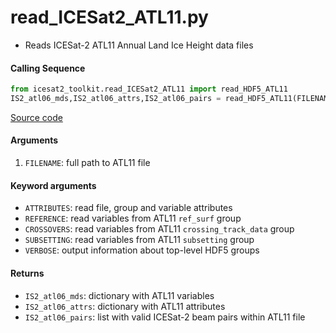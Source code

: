 read_ICESat2_ATL11.py
=====================

 - Reads ICESat-2 ATL11 Annual Land Ice Height data files

#### Calling Sequence
```python
from icesat2_toolkit.read_ICESat2_ATL11 import read_HDF5_ATL11
IS2_atl06_mds,IS2_atl06_attrs,IS2_atl06_pairs = read_HDF5_ATL11(FILENAME)
```
[Source code](https://github.com/tsutterley/read-ICESat-2/blob/main/icesat2_toolkit/read_ICESat2_ATL11.py)

#### Arguments
 1. `FILENAME`: full path to ATL11 file

#### Keyword arguments
 - `ATTRIBUTES`: read file, group and variable attributes
 - `REFERENCE`: read variables from ATL11 `ref_surf` group
 - `CROSSOVERS`: read variables from ATL11 `crossing_track_data` group
 - `SUBSETTING`: read variables from ATL11 `subsetting` group
 - `VERBOSE`: output information about top-level HDF5 groups

#### Returns
 - `IS2_atl06_mds`: dictionary with ATL11 variables
 - `IS2_atl06_attrs`: dictionary with ATL11 attributes
 - `IS2_atl06_pairs`: list with valid ICESat-2 beam pairs within ATL11 file
